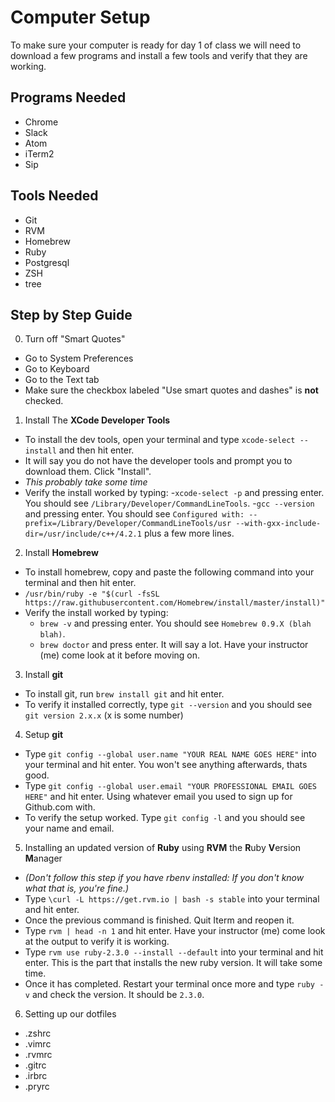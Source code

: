 # Computer Setup
To make sure your computer is ready for day 1 of class we will need to download a few programs and install a few tools and verify that they are working.

## Programs Needed
 - Chrome
 - Slack 
 - Atom
 - iTerm2
 - Sip
 
## Tools Needed
  - Git
  - RVM
  - Homebrew
  - Ruby
  - Postgresql
  - ZSH
  - tree

## Step by Step Guide
 0. Turn off "Smart Quotes"
   - Go to System Preferences
   - Go to Keyboard
   - Go to the Text tab
   - Make sure the checkbox labeled "Use smart quotes and dashes" is **not** checked.
 1. Install The **XCode Developer Tools**
   - To install the dev tools, open your terminal and type `xcode-select --install` and then hit enter.
   - It will say you do not have the developer tools and prompt you to download them. Click "Install".
   - _This probably take some time_
   - Verify the install worked by typing:
     -`xcode-select -p` and pressing enter. You should see `/Library/Developer/CommandLineTools`.
     -`gcc --version` and pressing enter. You should see `Configured with: --prefix=/Library/Developer/CommandLineTools/usr --with-gxx-include-dir=/usr/include/c++/4.2.1` plus a few more lines.
 2. Install **Homebrew**
   - To install homebrew, copy and paste the following command into your terminal and then hit enter.
   - `/usr/bin/ruby -e "$(curl -fsSL https://raw.githubusercontent.com/Homebrew/install/master/install)"`
   - Verify the install worked by typing:
     - `brew -v` and pressing enter. You should see `Homebrew 0.9.X (blah blah)`.
     - `brew doctor` and press enter. It will say a lot. Have your instructor (me) come look at it before moving on.
 3. Install **git**
   - To install git, run `brew install git` and hit enter.
   - To verify it installed correctly, type `git --version` and you should see `git version 2.x.x` (x is some number)
 4. Setup **git**
   - Type `git config --global user.name "YOUR REAL NAME GOES HERE"` into your terminal and hit enter. You won't see anything afterwards, thats good.
   - Type `git config --global user.email "YOUR PROFESSIONAL EMAIL GOES HERE"` and hit enter. Using whatever email you used to sign up for Github.com with.
   - To verify the setup worked. Type `git config -l` and you should see your name and email.
 5. Installing an updated version of **Ruby** using **RVM** the **R**uby **V**ersion **M**anager
   - _(Don't follow this step if you have rbenv installed: If you don't know what that is, you're fine.)_
   - Type `\curl -L https://get.rvm.io | bash -s stable` into your terminal and hit enter.
   - Once the previous command is finished. Quit Iterm and reopen it.
   - Type `rvm | head -n 1` and hit enter. Have your instructor (me) come look at the output to verify it is working.
   - Type `rvm use ruby-2.3.0 --install --default` into your terminal and hit enter. This is the part that installs the new ruby version. It will take some time.
   - Once it has completed. Restart your terminal once more and type `ruby -v` and check the version. It should be `2.3.0`.
 6. Setting up our dotfiles
   - .zshrc
   - .vimrc
   - .rvmrc
   - .gitrc
   - .irbrc
   - .pryrc
